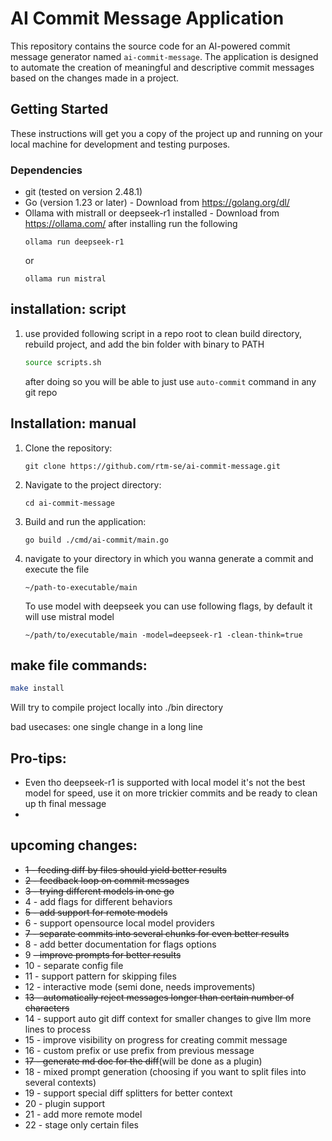 # AI Commit Message Application

This repository contains the source code for an AI-powered commit message
generator named `ai-commit-message`. The application is designed to
automate the creation of meaningful and descriptive commit messages based
on the changes made in a project.

## Getting Started

These instructions will get you a copy of the project up and running on
your local machine for development and testing purposes.

### Dependencies
- git (tested on version 2.48.1)
- Go (version 1.23 or later) - Download from https://golang.org/dl/
- Ollama with mistrall or deepseek-r1 installed - Download from https://ollama.com/
  after installing run the following
   ```
  ollama run deepseek-r1
   ```
  or
   ```
  ollama run mistral
   ```

## installation: script
1. use provided following script in a repo root to clean build directory, rebuild project, and add the bin folder with binary to PATH
   ```bash
   source scripts.sh
   ```
    after doing so you will be able to just use `auto-commit` command in any git repo
    

## Installation: manual

1. Clone the repository:
   ```
   git clone https://github.com/rtm-se/ai-commit-message.git
   ```
2. Navigate to the project directory:
   ```
   cd ai-commit-message
   ```
3. Build and run the application:
   ```
   go build ./cmd/ai-commit/main.go
   ```
4. navigate to your directory in which you wanna generate a commit and execute the file
   ```
   ~/path-to-executable/main
   ```
   To use model with deepseek you can use following flags, by default it will use mistral model 
   ```
   ~/path/to/executable/main -model=deepseek-r1 -clean-think=true
   ```

## make file commands:
```bash
make install
```
Will try to compile project locally into ./bin directory

bad usecases: 
one single change in a long line

Pro-tips:
-
- Even tho deepseek-r1 is supported with local model it's not the best model for speed, use it on more trickier commits and be ready to clean up th final message
- 

upcoming changes:
-
- ~~1 - feeding diff by files should yield better results~~
- ~~2 - feedback loop on commit messages~~
- ~~3 - trying different models in one go~~
- 4 - add flags for different behaviors
- ~~5 - add support for remote models~~
- 6 - support opensource local model providers
- ~~7 - separate commits into several chunks for even better results~~
- 8 - add better documentation for flags options
- 9 ~~- improve prompts for better results~~
- 10 - separate config file
- 11 - support pattern for skipping files
- 12 - interactive mode (semi done, needs improvements)
- ~~13 - automatically reject messages longer than certain number of characters~~
- 14 - support auto git diff context for smaller changes to give llm more lines to process
- 15 - improve visibility on progress for creating commit message
- 16 - custom prefix or use prefix from previous message
- ~~17 - generate md doc for the diff~~(will be done as a plugin)
- 18 - mixed prompt generation (choosing if you want to split files into several contexts)
- 19 - support special diff splitters for better context
- 20 - plugin support
- 21 - add more remote model
- 22 - stage only certain files